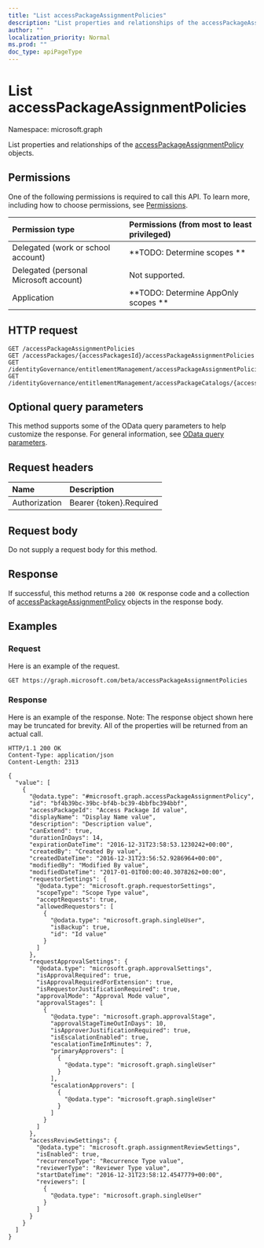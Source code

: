 ```yaml
---
title: "List accessPackageAssignmentPolicies"
description: "List properties and relationships of the accessPackageAssignmentPolicy objects."
author: ""
localization_priority: Normal
ms.prod: ""
doc_type: apiPageType
---
```


# List accessPackageAssignmentPolicies

Namespace: microsoft.graph

List properties and relationships of the [accessPackageAssignmentPolicy](../resources/accesspackageassignmentpolicy.md) objects.

## Permissions
One of the following permissions is required to call this API. To learn more, including how to choose permissions, see [Permissions](/concepts/permissions-reference.md).

|Permission type|Permissions (from most to least privileged)|
|:---|:---|
|Delegated (work or school account)|**TODO: Determine scopes **|
|Delegated (personal Microsoft account)|Not supported.|
|Application|**TODO: Determine AppOnly scopes **|

## HTTP request
<!-- {
  "blockType": "ignored"
}
-->
``` http
GET /accessPackageAssignmentPolicies
GET /accessPackages/{accessPackagesId}/accessPackageAssignmentPolicies
GET /identityGovernance/entitlementManagement/accessPackageAssignmentPolicies
GET /identityGovernance/entitlementManagement/accessPackageCatalogs/{accessPackageCatalogId}/accessPackages/{accessPackageId}/accessPackageAssignmentPolicies
```

## Optional query parameters
This method supports some of the OData query parameters to help customize the response. For general information, see [OData query parameters](/graph/query-parameters).

## Request headers
|Name|Description|
|:---|:---|
|Authorization|Bearer {token}.Required|

## Request body
Do not supply a request body for this method.

## Response
If successful, this method returns a `200 OK` response code and a collection of [accessPackageAssignmentPolicy](../resources/accesspackageassignmentpolicy.md) objects in the response body.

## Examples

### Request
Here is an example of the request.
<!-- {
  "blockType": "request",
  "name": "get_accesspackageassignmentpolicy"
}
-->
``` http
GET https://graph.microsoft.com/beta/accessPackageAssignmentPolicies
```

### Response
Here is an example of the response. Note: The response object shown here may be truncated for brevity. All of the properties will be returned from an actual call.
<!-- {
  "blockType": "response",
  "truncated": true,
  "@odata.type": "collection(microsoft.graph.accesspackageassignmentpolicy)"
}
-->
``` http
HTTP/1.1 200 OK
Content-Type: application/json
Content-Length: 2313

{
  "value": [
    {
      "@odata.type": "#microsoft.graph.accessPackageAssignmentPolicy",
      "id": "bf4b39bc-39bc-bf4b-bc39-4bbfbc394bbf",
      "accessPackageId": "Access Package Id value",
      "displayName": "Display Name value",
      "description": "Description value",
      "canExtend": true,
      "durationInDays": 14,
      "expirationDateTime": "2016-12-31T23:58:53.1230242+00:00",
      "createdBy": "Created By value",
      "createdDateTime": "2016-12-31T23:56:52.9286964+00:00",
      "modifiedBy": "Modified By value",
      "modifiedDateTime": "2017-01-01T00:00:40.3078262+00:00",
      "requestorSettings": {
        "@odata.type": "microsoft.graph.requestorSettings",
        "scopeType": "Scope Type value",
        "acceptRequests": true,
        "allowedRequestors": [
          {
            "@odata.type": "microsoft.graph.singleUser",
            "isBackup": true,
            "id": "Id value"
          }
        ]
      },
      "requestApprovalSettings": {
        "@odata.type": "microsoft.graph.approvalSettings",
        "isApprovalRequired": true,
        "isApprovalRequiredForExtension": true,
        "isRequestorJustificationRequired": true,
        "approvalMode": "Approval Mode value",
        "approvalStages": [
          {
            "@odata.type": "microsoft.graph.approvalStage",
            "approvalStageTimeOutInDays": 10,
            "isApproverJustificationRequired": true,
            "isEscalationEnabled": true,
            "escalationTimeInMinutes": 7,
            "primaryApprovers": [
              {
                "@odata.type": "microsoft.graph.singleUser"
              }
            ],
            "escalationApprovers": [
              {
                "@odata.type": "microsoft.graph.singleUser"
              }
            ]
          }
        ]
      },
      "accessReviewSettings": {
        "@odata.type": "microsoft.graph.assignmentReviewSettings",
        "isEnabled": true,
        "recurrenceType": "Recurrence Type value",
        "reviewerType": "Reviewer Type value",
        "startDateTime": "2016-12-31T23:58:12.4547779+00:00",
        "reviewers": [
          {
            "@odata.type": "microsoft.graph.singleUser"
          }
        ]
      }
    }
  ]
}
```

